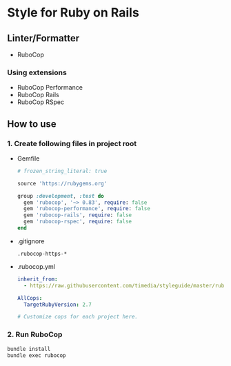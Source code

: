# Style for Ruby on Rails

## Linter/Formatter
- RuboCop

### Using extensions
- RuboCop Performance
- RuboCop Rails
- RuboCop RSpec

## How to use
### 1. Create following files in project root
- Gemfile
  ```ruby
  # frozen_string_literal: true

  source 'https://rubygems.org'

  group :development, :test do
    gem 'rubocop', '~> 0.83', require: false
    gem 'rubocop-performance', require: false
    gem 'rubocop-rails', require: false
    gem 'rubocop-rspec', require: false
  end
  ```
- .gitignore
  ```gitignore
  .rubocop-https-*
  ```
- .rubocop.yml
  ```yaml
  inherit_from:
    - https://raw.githubusercontent.com/timedia/styleguide/master/ruby-rails/.rubocop.yml

  AllCops:
    TargetRubyVersion: 2.7

  # Customize cops for each project here.
  ```

### 2. Run RuboCop
```sh
bundle install
bundle exec rubocop
```
